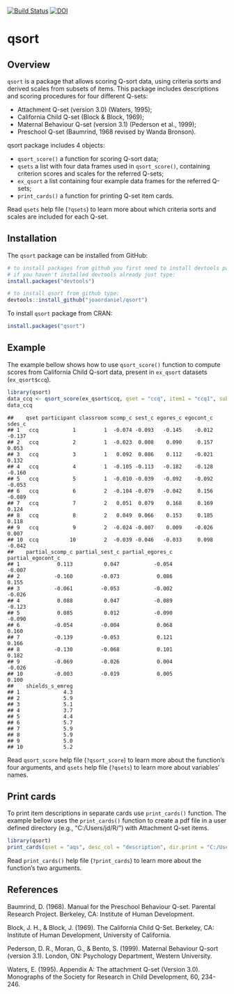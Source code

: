 <!-- README.md is generated from README.Rmd. Please edit that file -->
[![Build
Status](https://travis-ci.org/joaordaniel/qsort.svg?branch=master)](https://travis-ci.org/joaordaniel/qsort)
[![DOI](https://zenodo.org/badge/132877059.svg)](https://zenodo.org/badge/latestdoi/132877059)

qsort
=====

Overview
--------

`qsort` is a package that allows scoring Q-sort data, using criteria
sorts and derived scales from subsets of items. This package includes
descriptions and scoring procedures for four different Q-sets:

-   Attachment Q-set (version 3.0) (Waters, 1995);
-   California Child Q-set (Block & Block, 1969);  
-   Maternal Behaviour Q-set (version 3.1) (Pederson et al., 1999);
-   Preschool Q-set (Baumrind, 1968 revised by Wanda Bronson).

qsort package includes 4 objects:

-   `qsort_score()` a function for scoring Q-sort data;
-   `qsets` a list with four data frames used in `qsort_score()`,
    containing criterion scores and scales for the referred Q-sets;
-   `ex_qsort` a list containing four example data frames for the
    referred Q-sets;
-   `print_cards()` a function for printing Q-set item cards.

Read `qsets` help file (`?qsets`) to learn more about which criteria
sorts and scales are included for each Q-set.

Installation
------------

The `qsort` package can be installed from GitHub:

``` r
# to install packages from github you first need to install devtools package from CRAN.
# if you haven't installed devtools already just type:
install.packages("devtools")

# to install qsort from github type:
devtools::install_github("joaordaniel/qsort")
```

To install `qsort` package from CRAN:

``` r
install.packages("qsort")
```

Example
-------

The example bellow shows how to use `qsort_score()` function to compute
scores from California Child Q-sort data, present in `ex_qsort` datasets
(`ex_qsort$ccq`).

``` r
library(qsort)
data_ccq <- qsort_score(ex_qsort$ccq, qset = "ccq", item1 = "ccq1", subj_id = "participant", group_id = "classroom")
data_ccq
```

    ##    qset participant classroom scomp_c sest_c egores_c egocont_c sdes_c
    ## 1   ccq           1         1  -0.074 -0.093   -0.145    -0.012 -0.137
    ## 2   ccq           2         1  -0.023  0.008    0.090     0.157  0.053
    ## 3   ccq           3         1   0.092  0.086    0.112    -0.021  0.132
    ## 4   ccq           4         1  -0.105 -0.113   -0.182    -0.128 -0.160
    ## 5   ccq           5         1  -0.010 -0.039   -0.092    -0.092 -0.053
    ## 6   ccq           6         2  -0.104 -0.079   -0.042     0.156 -0.089
    ## 7   ccq           7         2   0.051  0.079    0.168     0.169  0.124
    ## 8   ccq           8         2   0.049  0.066    0.153     0.185  0.118
    ## 9   ccq           9         2  -0.024 -0.007    0.009    -0.026  0.007
    ## 10  ccq          10         2  -0.039 -0.046   -0.033     0.098 -0.042
    ##    partial_scomp_c partial_sest_c partial_egores_c partial_egocont_c
    ## 1            0.113          0.047           -0.054            -0.007
    ## 2           -0.160         -0.073            0.086             0.155
    ## 3           -0.061         -0.053           -0.002            -0.026
    ## 4            0.088          0.047           -0.089            -0.123
    ## 5            0.085          0.012           -0.090            -0.090
    ## 6           -0.054         -0.004            0.068             0.160
    ## 7           -0.139         -0.053            0.121             0.166
    ## 8           -0.130         -0.068            0.101             0.182
    ## 9           -0.069         -0.026            0.004            -0.026
    ## 10          -0.003         -0.019            0.005             0.100
    ##    shields_s_emreg
    ## 1              4.3
    ## 2              5.9
    ## 3              5.1
    ## 4              3.7
    ## 5              4.4
    ## 6              5.7
    ## 7              5.9
    ## 8              5.9
    ## 9              5.0
    ## 10             5.2

Read `qsort_score` help file (`?qsort_score`) to learn more about the
function’s four arguments, and `qsets` help file (`?qsets`) to learn
more about variables’ names.

Print cards
-----------

To print item descriptions in separate cards use `print_cards()`
function. The example bellow uses the `print_cards()` function to create
a pdf file in a user defined directory (e.g., “C:/Users/jd/R/”) with
Attachment Q-set items.

``` r
library(qsort)
print_cards(qset = "aqs", desc_col = "description", dir.print = "C:/Users/jd/R/")
```

Read `print_cards()` help file (`?print_cards`) to learn more about the
function’s two arguments.

References
----------

Baumrind, D. (1968). Manual for the Preschool Behaviour Q-set. Parental
Research Project. Berkeley, CA: Institute of Human Development.

Block, J. H., & Block, J. (1969). The California Child Q-Set. Berkeley,
CA: Institute of Human Development, University of California.

Pederson, D. R., Moran, G., & Bento, S. (1999). Maternal Behaviour
Q-sort (version 3.1). London, ON: Psychology Department, Western
University.

Waters, E. (1995). Appendix A: The attachment Q-set (Version 3.0).
Monographs of the Society for Research in Child Development, 60,
234-246.
